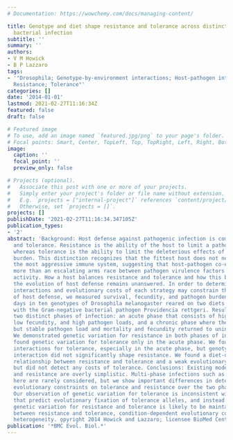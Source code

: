 ```yaml
---
# Documentation: https://wowchemy.com/docs/managing-content/

title: Genotype and diet shape resistance and tolerance across distinct phases of
  bacterial infection
subtitle: ''
summary: ''
authors:
- V M Howick
- B P Lazzaro
tags:
- '"Drosophila; Genotype-by-environment interactions; Host-pathogen interactions;
  Resistance; Tolerance"'
categories: []
date: '2014-01-01'
lastmod: 2021-02-27T11:16:34Z
featured: false
draft: false

# Featured image
# To use, add an image named `featured.jpg/png` to your page's folder.
# Focal points: Smart, Center, TopLeft, Top, TopRight, Left, Right, BottomLeft, Bottom, BottomRight.
image:
  caption: ''
  focal_point: ''
  preview_only: false

# Projects (optional).
#   Associate this post with one or more of your projects.
#   Simply enter your project's folder or file name without extension.
#   E.g. `projects = ["internal-project"]` references `content/project/deep-learning/index.md`.
#   Otherwise, set `projects = []`.
projects: []
publishDate: '2021-02-27T11:16:34.347105Z'
publication_types:
- '2'
abstract: 'Background: Host defense against pathogenic infection is composed of resistance
  and tolerance. Resistance is the ability of the host to limit a pathogen burden,
  whereas tolerance is the ability to limit the deleterious effects of a given pathogen
  burden. This distinction recognizes that the fittest host does not necessarily have
  the most aggressive immune system, suggesting that host-pathogen co-evolution involves
  more than an escalating arms race between pathogen virulence factors and host antimicrobial
  activity. How a host balances resistance and tolerance and how this balance influences
  the evolution of host defense remains unanswered. In order to determine how genotype-by-diet
  interactions and evolutionary costs of each strategy may constrain the evolution
  of host defense, we measured survival, fecundity, and pathogen burden over five
  days in ten genotypes of Drosophila melanogaster reared on two diets and infected
  with the Gram-negative bacterial pathogen Providencia rettgeri. Results: We demonstrated
  two distinct phases of infection: an acute phase that consists of high mortality,
  low fecundity, and high pathogen loads, and a chronic phase where there was a substantial
  but stable pathogen load and mortality and fecundity returned to uninfected levels.
  We demonstrated genetic variation for resistance in both phases of infection, but
  found genetic variation for tolerance only in the acute phase. We found genotype-by-diet
  interactions for tolerance, especially in the acute phase, but genotype-by-diet
  interaction did not significantly shape resistance. We found a diet-dependent positive
  relationship between resistance and tolerance and a weak evolutionary cost of resistance,
  but did not detect any costs of tolerance. Conclusions: Existing models of tolerance
  and resistance are overly simplistic. Multi-phase infections such as that studied
  here are rarely considered, but we show important differences in determination and
  evolutionary constraints on tolerance and resistance over the two phases of infection.
  Our observation of genetic variation for tolerance is inconsistent with simple models
  that predict evolutionary fixation of tolerance alleles, and instead indicate that
  genetic variation for resistance and tolerance is likely to be maintained by non-independence
  between resistance and tolerance, condition-dependent evolutionary costs, and environmental
  heterogeneity. o̧pyright 2014 Howick and Lazzaro; licensee BioMed Central Ltd.'
publication: '*BMC Evol. Biol.*'
---
```

